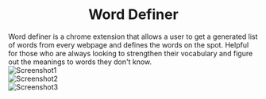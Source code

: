 <h1 align="center">Word Definer</h1>

Word definer is a chrome extension that allows a user to get a generated list of words from every webpage and defines the words on the spot. Helpful for those 
who are always looking to strengthen their vocabulary and figure out the meanings to words they don't know. 
<br>
![Screenshot1](https://i.ibb.co/RN46Lsm/screenshot3.jpg)
<br>
![Screenshot2](https://i.ibb.co/h8ghj37/screenshot2.jpg)
<br>
![Screenshot3](https://i.ibb.co/M7b7zrC/screenshot1.jpg)
